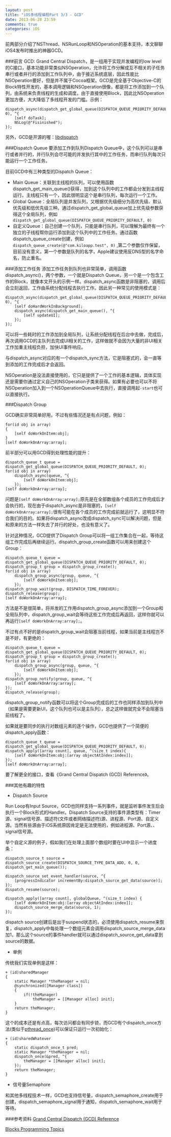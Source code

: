 ```yaml
---
layout: post
title: "iOS多线程编程Part 3/3 - GCD"
date: 2013-06-28 23:59
comments: true
categories: iOS
---
```


前两部分介绍了NSThread、NSRunLoop和NSOperation的基本支持，本文聊聊iOS4发布时推出的神器GCD。


###前言
GCD: Grand Central Dispatch，是一组用于实现并发编程的low level的C接口，基本功能非常类似NSOperation，允许将工作分解成互不相关的子任务串行或者并行的添加到工作队列中，由于接近系统底层，因此性能比NSOperation要好，但是并不属于Cocoa框架。GCD是完全基于Objective-C的Block特性开发的，基本调用逻辑和NSOperation很像，都是将工作添加到一个队列，由系统来负责线程的生成和调度。由于直接使用Block，因此比NSOperation更加方便，大大降低了多线程开发的门槛。示例：

```
dispatch_async(dispatch_get_global_queue(DISPATCH_QUEUE_PRIORITY_DEFAULT, 0), ^{
    [self doTask];
    NSLog(@"Fisinished");
});
```

另外，GCD是开源的喔：[libdispatch](http://libdispatch.macosforge.org/)

###Dispatch Queue
要添加工作到队列Dispatch Queue中，这个队列可以是串行或者并行的，并行队列会尽可能的并发执行其中的工作任务，而串行队列每次只能运行一个工作任务。

<!--more-->

目前GCD中有三种类型的Dispatch Queue：

* Main Queue：关联到主线程的队列，可以使用函数dispatch_get_main_queue()获得，加到这个队列中的工作都会分发到主线程运行。主线程只有一个，因此很明显这个是串行队列，每次运行一个工作。
* Global Queue：全局队列是并发队列，又根据优先级细分为高优先级、默认优先级和低优先级三种。通过dispatch_get_global_queue加上优先级参数获得这个全局队列，例如`dispatch_get_global_queue(DISPATCH_QUEUE_PRIORITY_DEFAULT, 0)`
* 自定义Queue：自己创建一个队列，只能是串行队列，可以理解为最终有一个独立的子线程帮你运行添加到这个队列中的工作任务。通过函数dispatch_queue_create创建，例如`dispatch_queue_create(@"com.kiloapp.test", 0)` ,第二个参数仅作保留，目前没有意义，第一个参数是队列的名字，Apple建议使用反DNS型的名字命名，防止重名。

###添加工作任务
添加工作任务到队列也非常简单，调用函数dispatch_async()，两个参数，一个就是Dispatch Queue，另一个是一个包含工作的Block，就像本文开头的示例一样。dispatch_async函数是非阻塞的，调用后会立刻返回，工作由系统分配线程去执行工作。因此另一种常见的使用模式是：

```
dispatch_async(dispatch_get_global_queue(DISPATCH_QUEUE_PRIORITY_DEFAULT, 0), ^{
    [self doHardWorkInBackground];
    dispatch_async(dispatch_get_main_queue(), ^{
        [self updateUI];
    });
});
```
可以将一些耗时的工作添加到全局队列，让系统分配线程在后台中去做，完成后，再次调用GCD的主队列去完成UI相关的工作，这样做就不会因为大量的非UI相关工作加重主线程负担，加快UI事件响应。

与dispatch_async对应的有一个dispatch_sync方法，它是阻塞式的，会一直等到添加的工作完成后才会返回。

NSOperation是没法直接使用的，它只是提供了一个工作的基本逻辑，具体实现还是需要你通过定义自己的NSOperation子类来获得。如果有必要也可以不将NSOperation加入到一个NSOperationQueue中去执行，直接调用起`-start`也可以直接执行。

###Dispatch Group

GCD确实非常简单好用，不过有些情况还是有点问题，例如：

```
for(id obj in array)
{
    [self doWorkOnItem:obj];
}
[self doWorkOnArray:array];
```

前半部分可以用GCD得到处理性能的提升：

```
dispatch_queue_t queue = dispatch_get_global_queue(DISPATCH_QUEUE_PRIORITY_DEFAULT, 0);
for(id obj in array)
    dispatch_async(queue, ^{
        [self doWorkOnItem:obj];
    });
[self doWorkOnArray:array];
```
问题是`[self doWorkOnArray:array];`原先是在全部数组各个成员的工作完成后才会执行的，现在由于dispatch_async是非阻塞的，`[self doWorkOnArray:array];`很有可能在各个成员的工作完成前就运行了，这明显不符合我们的目的。如果将dispatch_async改成dispatch_sync可以解决问题，但是和原来的方法一样失去了并行的好处，也没有意义了。

针对这种情况，GCD提供了Dispatch Group可以将一组工作集合在一起，等待这组工作完成后再继续运行。dispatch_group_create函数可以用来创建这个Group：

```
dispatch_queue_t queue = dispatch_get_global_queue(DISPATCH_QUEUE_PRIORITY_DEFAULT, 0);
dispatch_group_t group = dispatch_group_create();
for(id obj in array)
    dispatch_group_async(group, queue, ^{
        [self doWorkOnItem:obj];
    });
dispatch_group_wait(group, DISPATCH_TIME_FOREVER);
dispatch_release(group);
[self doWorkOnArray:array];
```

方法是不是很简单，将并发的工作用dispatch_group_async添加到一个Group和全局队列中，dispatch_group_wait会等待这些工作完成后再返回，这样你就可以再运行`[self doWorkOnArray:array];`。

不过有点不好的是dispatch_group_wait会阻塞当前线程，如果当前是主线程岂不是不好，有更绝的：

```
dispatch_queue_t queue = dispatch_get_global_queue(DISPATCH_QUEUE_PRIORITY_DEFAULT, 0);
dispatch_group_t group = dispatch_group_create();
for(id obj in array)
    dispatch_group_async(group, queue, ^{
        [self doWorkOnItem:obj];
    });
dispatch_group_notify(group, queue, ^{
    [self doWorkOnArray:array];
});
dispatch_release(group);
```
dispatch_group_notify函数可以将这个Group完成后的工作也同样添加到队列中（如果是需要更新UI，这个队列也可以是主队列），总之这样做就完全不会阻塞当前线程了。

如果就是要同步的执行对数组元素的逐个操作，GCD也提供了一个简便的dispatch_apply函数：

```
dispatch_queue_t queue = dispatch_get_global_queue(DISPATCH_QUEUE_PRIORITY_DEFAULT, 0);
dispatch_apply([array count], queue, ^(size_t index){
    [self doWorkOnItem:obj:[array objectAtIndex:index]];
});
[self doWorkOnArray:array];
```

要了解更全的接口，查看《Grand Central Dispatch (GCD) Reference》。

###其他有趣的特性

* Dispatch Source

Run Loop有Input Source，GCD也同样支持一系列事件，就是监听事件发生后会执行一个Block形式的Handler。Dispatch Source支持的事件源类型有：Timer源、signal信号源、描述符(文件或者网络描述符)源、进程源、Port源、自定义源。当然有些源由于iOS系统原因肯定是无法使用的，例如进程源、Port源、、signal信号源。

举个自定义源的例子，假如我们在处理上面那个数组时要在UI中显示一个进度条：

```
dispatch_source_t source = dispatch_source_create(DISPATCH_SOURCE_TYPE_DATA_ADD, 0, 0, dispatch_get_main_queue());

dispatch_source_set_event_handler(source, ^{
    [progressIndicator incrementBy:dispatch_source_get_data(source)];
});
dispatch_resume(source);
    
dispatch_apply([array count], globalQueue, ^(size_t index) {
    [self doWorkOnItem:obj:[array objectAtIndex:index]];
    dispatch_source_merge_data(source, 1);
});
```
dispatch source创建后是出于suspend状态的，必须使用dispatch_resume来恢复，dispatch_apply中每处理一个数组元素会调用dispatch_source_merge_data加1，那么这个source的事件handler就可以通过dispatch_source_get_data拿到source的数据。

* 单例

传统我们实现单例是这样：

```
+ (id)sharedManager
{
    static Manager *theManager = nil;
    @synchronized([Manager class])
    {
        if(!theManager)
            theManager = [[Manager alloc] init];
    }
    return theManager;
}

```
这个的成本还是有点高，每次访问都会有同步锁，而GCD有个dispatch_once方法(类似于[pthread_once](http://pubs.opengroup.org/onlinepubs/009695399/functions/pthread_once.html))可以保证只运行一次初始化：

```
+ (id)sharedWhatever
{
    static dispatch_once_t pred;
    static Manager *theManager = nil;
    dispatch_once(&pred, ^{
        theManager = [[Manager alloc] init];
    });
    return theManager;
}
```

* 信号量Semaphore

和其他多线程技术一样，GCD也支持信号量，dispatch_semaphore_create用于创建，dispatch_semaphore_signal用于通知，dispatch_semaphore_wait用于等待。


###参考资料
[Grand Central Dispatch (GCD) Reference](https://developer.apple.com/library/mac/#documentation/Performance/Reference/GCD_libdispatch_Ref/Reference/reference.html)

[Blocks Programming Topics](https://developer.apple.com/library/ios/#documentation/Cocoa/Conceptual/Blocks/Articles/00_Introduction.html)
